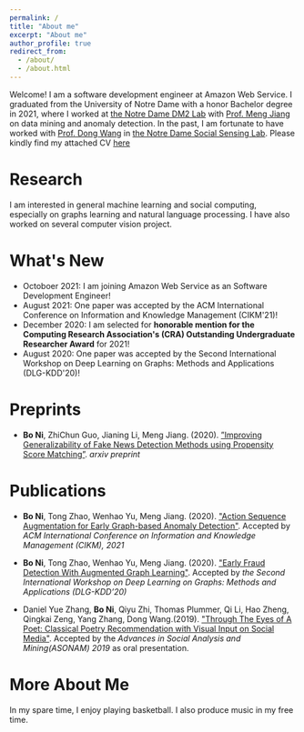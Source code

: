 ```yaml
---
permalink: /
title: "About me"
excerpt: "About me"
author_profile: true
redirect_from: 
  - /about/
  - /about.html
---
```


 Welcome! I am a software development engineer at Amazon Web Service. I graduated from the University of Notre Dame with a honor Bachelor degree in 2021, where I worked at [the Notre Dame DM2 Lab](https://www.meng-jiang.com/lab.html) with [Prof. Meng Jiang](https://www.meng-jiang.com/) on data mining and anomaly detection. In the past, I am fortunate to have worked with [Prof. Dong Wang](https://www3.nd.edu/~dwang5/) in [the Notre Dame Social Sensing Lab](https://www3.nd.edu/~sslab/). Please kindly find my attached CV [here](https://arstanley.github.io/files/Resume.pdf)

Research
======
 I am interested in general machine learning and social computing, especially on graphs learning and natural language processing. I have also worked on several computer vision project. 

What's New
======
* Octoboer 2021: I am joining Amazon Web Service as an Software Development Engineer!
* August 2021: One paper was accepted by the ACM International Conference on Information and Knowledge Management (CIKM'21)! 
* December 2020: I am selected for **honorable mention for the Computing Research Association's (CRA) Outstanding Undergraduate Researcher Award** for 2021!
* August 2020: One paper was accepted by the Second International Workshop on Deep Learning on Graphs: Methods and Applications (DLG-KDD'20)!

Preprints
=====

* **Bo Ni**, ZhiChun Guo, Jianing Li, Meng Jiang. (2020). [”Improving Generalizability of Fake News Detection Methods using Propensity Score Matching”](https://arxiv.org/abs/2002.00838). _arxiv preprint_

Publications
======
 * **Bo Ni**, Tong Zhao, Wenhao Yu, Meng Jiang. (2020). ["Action Sequence Augmentation for Early Graph-based Anomaly Detection"](https://arxiv.org/pdf/2010.10016.pdf). Accepted by _ACM International Conference on Information and Knowledge Management (CIKM), 2021_
 
 * **Bo Ni**, Tong Zhao, Wenhao Yu, Meng Jiang. (2020). ["Early Fraud Detection With Augmented Graph Learning"](http://www.meng-jiang.com/pubs/earlyfraud-dlg20/earlyfraud-dlg20-paper.pdf). Accepted by _the Second International Workshop on Deep Learning on Graphs: Methods and Applications (DLG-KDD’20)_
 
 * Daniel Yue Zhang, **Bo Ni**, Qiyu Zhi, Thomas Plummer, Qi Li, Hao Zheng, Qingkai Zeng, Yang Zhang, Dong Wang.(2019). ["Through The Eyes of A Poet: Classical Poetry Recommendation with Visual Input on Social Media"](https://ieeexplore.ieee.org/document/9073288). Accepted by the _Advances in Social Analysis and Mining(ASONAM) 2019_ as oral presentation.

More About Me
======
 In my spare time, I enjoy playing basketball. I also produce music in my free time. 



